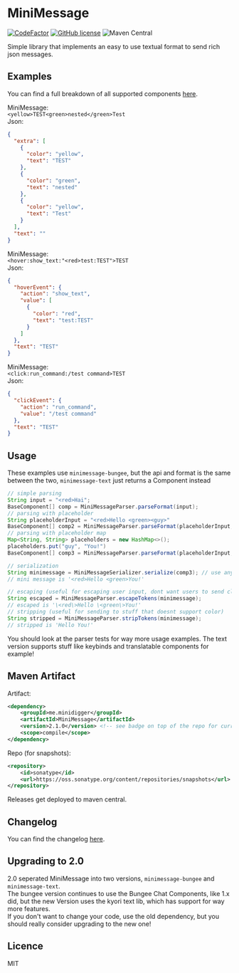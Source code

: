 # MiniMessage
[![CodeFactor](https://www.codefactor.io/repository/github/minidigger/minimessage/badge)](https://www.codefactor.io/repository/github/minidigger/minimessage)
[![GitHub license](https://img.shields.io/github/license/MiniDigger/MiniMessage?style=flat-square)](https://github.com/MiniDigger/MiniMessage/blob/master/LICENSE)
![Maven Central](https://img.shields.io/maven-central/v/me.minidigger/MiniMessage?style=flat-square)

Simple library that implements an easy to use textual format to send rich json messages. 

## Examples

You can find a full breakdown of all supported components [here](DOCS.md).

MiniMessage:  
`<yellow>TEST<green>nested</green>Test`  
Json:  
```json
{
  "extra": [
    {
      "color": "yellow",
      "text": "TEST"
    },
    {
      "color": "green",
      "text": "nested"
    },
    {
      "color": "yellow",
      "text": "Test"
    }
  ],
  "text": ""
}
```

MiniMessage:  
`<hover:show_text:"<red>test:TEST">TEST`  
Json:  
```json
{
  "hoverEvent": {
    "action": "show_text",
    "value": [
      {
        "color": "red",
        "text": "test:TEST"
      }
    ]
  },
  "text": "TEST"
}
```

MiniMessage:  
`<click:run_command:/test command>TEST`  
Json:  
```json
{
  "clickEvent": {
    "action": "run_command",
    "value": "/test command"
  },
  "text": "TEST"
}
```

## Usage

These examples use `minimessage-bungee`, but the api and format is the same between the two, `minimessage-text` just returns a Component instead

```java
// simple parsing
String input = "<red>Hai";
BaseComponent[] comp = MiniMessageParser.parseFormat(input);
// parsing with placeholder
String placeholderInput = "<red>Hello <green><guy>"
BaseComponent[] comp2 = MiniMessageParser.parseFormat(placeholderInput, "guy", "You!"); // replaces <guy> with You!
// parsing with placeholder map
Map<String, String> placeholders = new HashMap<>();
placeholders.put("guy", "You!")
BaseComponent[] comp3 = MiniMessageParser.parseFormat(placeholderInput, placeholders);

// serialization
String minimessage = MiniMessageSerializer.serialize(comp3); // use any BaseComponent, or array, and convert it into a nice string
// mini message is '<red>Hello <green>You!'

// escaping (useful for escaping user input, dont want users to send click events ;))
String escaped = MiniMessageParser.escapeTokens(minimessage);
// escaped is '\<red\>Hello \<green\>You!'
// stripping (useful for sending to stuff that doesnt support color)
String stripped = MiniMessageParser.stripTokens(minimessage);
// stripped is 'Hello You!'
```

You should look at the parser tests for way more usage examples. The text version supports stuff like keybinds and translatable components for example!

## Maven Artifact

Artifact:  
```xml
<dependency>
    <groupId>me.minidigger</groupId>
    <artifactId>MiniMessage</artifactId>
    <version>2.1.0</version> <!-- see badge on top of the repo for current version -->
    <scope>compile</scope>
</dependency>
```
Repo (for snapshots):  
```xml
<repository>
    <id>sonatype</id>
    <url>https://oss.sonatype.org/content/repositories/snapshots</url>
</repository>
```
Releases get deployed to maven central.

## Changelog

You can find the changelog [here](CHANGELOG.md).

## Upgrading to 2.0

2.0 seperated MiniMessage into two versions, `minimessage-bungee` and `minimessage-text`.  
The bungee version continues to use the Bungee Chat Components, like 1.x did, but the new Version uses the kyori text lib, which has support for way more features.  
If you don't want to change your code, use the old dependency, but you should really consider upgrading to the new one!

## Licence
MIT
